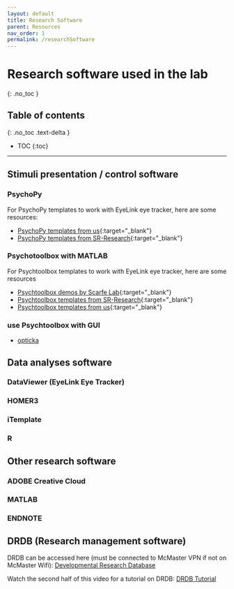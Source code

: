```yaml
---
layout: default
title: Research Software
parent: Resources
nav_order: 1
permalink: /researchSoftware
---
```


# Research software used in the lab
{: .no_toc }

## Table of contents
{: .no_toc .text-delta }

* TOC
{:toc}

---

## Stimuli presentation / control software
### PsychoPy
For PsychoPy templates to work with EyeLink eye tracker, here are some resources: 
- [PsychoPy templates from us](https://github.com/McMaster-Baby-Lab/PsychoPy_EyeLink_Templates){:target="_blank"}
- [PsychoPy templates from SR-Research](https://www.sr-research.com/support/thread-7525.html){:target="_blank"}

### Psychotoolbox with MATLAB
For Psychtoolbox templates to work with EyeLink eye tracker, here are some resources
- [Psychtoolbox demos by Scarfe Lab](https://peterscarfe.com/ptbtutorials.html){:target="_blank"}
- [Psychtoolbox templates from SR-Research](https://mcmasteru365.sharepoint.com/:f:/r/sites/labtest/Shared%20Documents/Resources/EyeTracking/EyeLink%20Experiment%20Demos?csf=1&web=1&e=uhTCoC){:target="_blank"}
- [Psychtoolbox templates from us](https://github.com/McMaster-Baby-Lab/reinstatedNarrowingbyEmotionalSounds){:target="_blank"}


### use Psychtoolbox with GUI
- [opticka]('https://github.com/iandol/opticka')


## Data analyses software
### DataViewer (EyeLink Eye Tracker)
### HOMER3
### iTemplate
### R

## Other research software
### ADOBE Creative Cloud
### MATLAB
### ENDNOTE

## DRDB (Research management software)
DRDB can be accessed here (must be connected to McMaster VPN if not on McMaster Wifi): [Developmental Research Database](https://drdb.mcmaster.ca/#/) 

Watch the second half of this video for a tutorial on DRDB: [DRDB Tutorial](https://mcmasteru365.sharepoint.com/sites/labtest/Shared%20Documents/Forms/AllItems.aspx?id=%2Fsites%2Flabtest%2FShared%20Documents%2FTraining%2FRecordings%2FRecruitment%20%26%20DRDB%20Training%2D20220525%5F180343%2DMeeting%20Recording%2Emp4&parent=%2Fsites%2Flabtest%2FShared%20Documents%2FTraining%2FRecordings)
